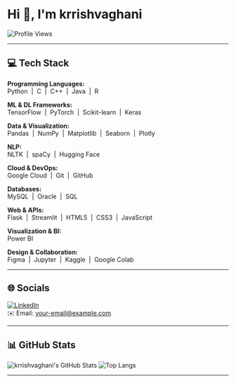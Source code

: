 # Hi 👋, I'm krrishvaghani

![Profile Views](https://komarev.com/ghpvc/?username=krrishvaghani&color=green)

---

## 💻 Tech Stack

**Programming Languages:**  
Python &nbsp;|&nbsp; C &nbsp;|&nbsp; C++ &nbsp;|&nbsp; Java &nbsp;|&nbsp; R

**ML & DL Frameworks:**  
TensorFlow &nbsp;|&nbsp; PyTorch &nbsp;|&nbsp; Scikit-learn &nbsp;|&nbsp; Keras

**Data & Visualization:**  
Pandas &nbsp;|&nbsp; NumPy &nbsp;|&nbsp; Matplotlib &nbsp;|&nbsp; Seaborn &nbsp;|&nbsp; Plotly

**NLP:**  
NLTK &nbsp;|&nbsp; spaCy &nbsp;|&nbsp; Hugging Face

**Cloud & DevOps:**  
Google Cloud &nbsp;|&nbsp; Git &nbsp;|&nbsp; GitHub

**Databases:**  
MySQL &nbsp;|&nbsp; Oracle &nbsp;|&nbsp; SQL

**Web & APIs:**  
Flask &nbsp;|&nbsp; Streamlit &nbsp;|&nbsp; HTML5 &nbsp;|&nbsp; CSS3 &nbsp;|&nbsp; JavaScript

**Visualization & BI:**  
Power BI

**Design & Collaboration:**  
Figma &nbsp;|&nbsp; Jupyter &nbsp;|&nbsp; Kaggle &nbsp;|&nbsp; Google Colab

---

## 🌐 Socials

[![LinkedIn](https://img.shields.io/badge/LinkedIn-blue?style=for-the-badge&logo=linkedin)](https://www.linkedin.com/)  
✉️ Email: [your-email@example.com](mailto:your-email@example.com)

---

## 📊 GitHub Stats

![krrishvaghani's GitHub Stats](https://github-readme-stats.vercel.app/api?username=krrishvaghani&show_icons=true&theme=radical)
![Top Langs](https://github-readme-stats.vercel.app/api/top-langs/?username=krrishvaghani&layout=compact&theme=radical)

---

<!-- If you'd like to feature projects or add a bio, let me know! -->
